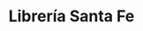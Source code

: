 ---
title: "Librería Santa Fe"
url: /ciudad-autonoma-de-buenos-aires/libreria-santa-fe/
shop: libros
---